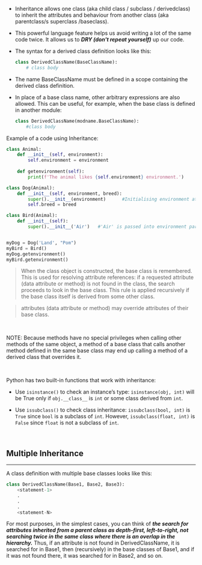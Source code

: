 
- Inheritance allows one class (aka child class / subclass / derivedclass) to inherit the attributes and behaviour from another class (aka parentclass/s superclass /baseclass).
- This powerful language feature helps us avoid writing a lot of the same code twice. It allows us to ***DRY (don't repeat yourself)*** up our code.

- The syntax for a derived class definition looks like this:

    ```python
    class DerivedClassName(BaseClassName):
        # class body
    ```
- The name BaseClassName must be defined in a scope containing the derived class definition. 

- In place of a base class name, other arbitrary expressions are also allowed. This can be useful, for example, when the base class is defined in another module:

    ```python
    class DerivedClassName(modname.BaseClassName):
        #class body
    ```

Example of a code using Inheritance:

```python
class Animal:
    def __init__(self, environment):
        self.environment = environment
    
    def getenvironment(self):
        print(f'The animal likes {self.environment} environment.')

class Dog(Animal):
    def __init__(self, environment, breed):
        super().__init__(environment)      #Initialising environment attribute from super class, No need for "self" and ":"
        self.breed = breed

class Bird(Animal):
    def __init__(self):
        super().__init__('Air')   #'Air' is passed into environment parameter in init of super class!


myDog = Dog('Land', "Pom")
myBird = Bird()
myDog.getenvironment()
myBird.getenvironment()
```



> When the class object is constructed, the base class is remembered. This is used for resolving attribute references: if a requested attribute (data attribute or method) is not found in the class, the search proceeds to look in the base class. This rule is applied recursively if the base class itself is derived from some other class.

> attributes (data attribute or method) may override attributes of their base class.

<br/>

NOTE:  Because methods have no special privileges when calling other methods of the same object, a method of a base class that calls another method defined in the same base class may end up calling a method of a derived class that overrides it.

<br/>

Python has two built-in functions that work with inheritance:

* Use `isinstance()` to check an instance’s type: `isinstance(obj, int)` will be True only if `obj.__class__` is `int` or some class derived from `int`.

* Use `issubclass()` to check class inheritance: `issubclass(bool, int)` is `True` since `bool` is a subclass of `int`. However, `issubclass(float, int)` is `False` since `float` is not a subclass of `int`.

<br/>

## Multiple Inheritance
---
A class definition with multiple base classes looks like this:
```python
class DerivedClassName(Base1, Base2, Base3):
    <statement-1>
    .
    .
    .
    <statement-N>
```

For most purposes, in the simplest cases, you can think of ***the search for attributes inherited from a parent class as depth-first, left-to-right, not searching twice in the same class where there is an overlap in the hierarchy.*** Thus, if an attribute is not found in DerivedClassName, it is searched for in Base1, then (recursively) in the base classes of Base1, and if it was not found there, it was searched for in Base2, and so on.
